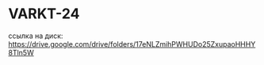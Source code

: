# VARKT-24
ссылка на диск: https://drive.google.com/drive/folders/17eNLZmihPWHUDo25ZxupaoHHHY8Tln5W
